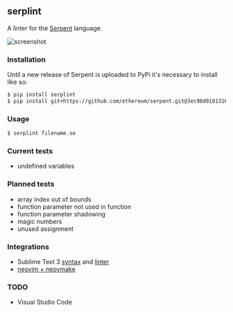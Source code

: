 ## serplint

A linter for the [Serpent](https://github.com/ethereum/serpent) language.

![screenshot](https://i.imgur.com/VXb7mtK.png)

### Installation

Until a new release of Serpent is uploaded to PyPi it's necessary to install
like so:

```sh
$ pip install serplint
$ pip install git+https://github.com/ethereum/serpent.git@3ec98d01813167cc8725a951bd384c629158af2b#egg=ethereum-serpent
```

### Usage

```sh
$ serplint filename.se
```

### Current tests

- undefined variables

### Planned tests

- array index out of bounds
- function parameter not used in function
- function parameter shadowing
- magic numbers
- unused assignment

### Integrations

- Sublime Text 3 [syntax](https://packagecontrol.io/packages/Serpent%20Syntax) and [linter](https://packagecontrol.io/packages/SublimeLinter-contrib-serplint)
- [neovim + neovmake](https://github.com/neomake/neomake/blob/663e9a73ef7f1c666feffa7f70851fb559212db7/autoload/neomake/makers/ft/serpent.vim)

### TODO

- Visual Studio Code
